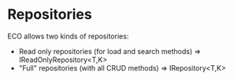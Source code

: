# Repositories

ECO allows two kinds of repositories:

- Read only repositories (for load and search methods) => IReadOnlyRepository\<T,K\>
- "Full" repositories (with all CRUD methods) => IRepository\<T,K\>

